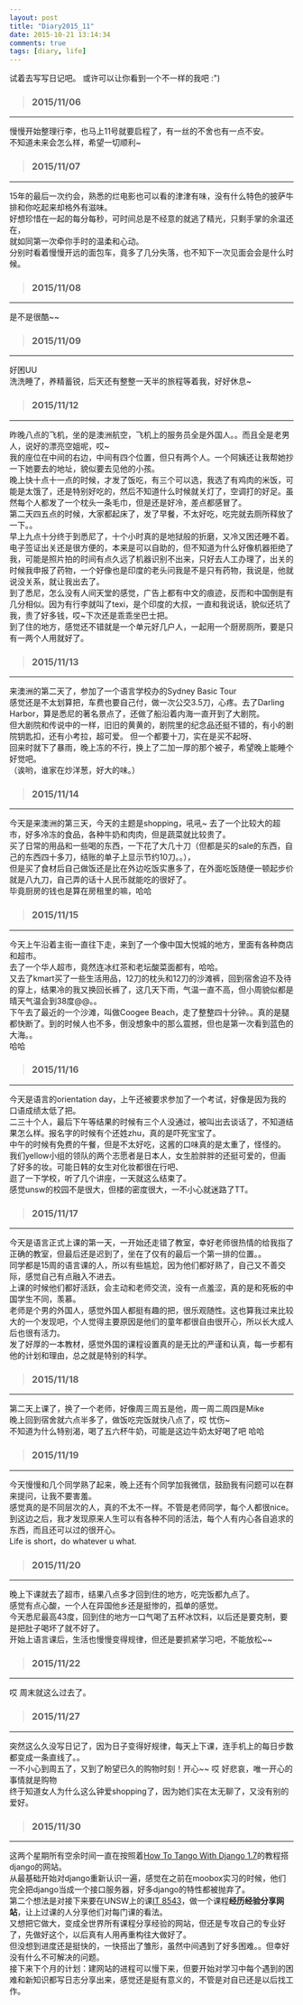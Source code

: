 ```yaml
---
layout: post
title: "Diary2015_11"
date: 2015-10-21 13:14:34
comments: true
tags: [diary, life]
---
```


试着去写写日记吧。 或许可以让你看到一个不一样的我吧 :")  

<!--more-->
   

>### 2015/11/06 ###
----------
慢慢开始整理行李，也马上11号就要启程了，有一丝的不舍也有一点不安。     
不知道未来会怎么样，希望一切顺利~   
<img  style="max-height:500px" class="lazy" data-original="/images/blog/151101_diary/weather.PNG">
 

>### 2015/11/07 ###
----------
15年的最后一次约会，熟悉的烂电影也可以看的津津有味，没有什么特色的披萨牛排和你吃起来却格外有滋味。       
好想珍惜在一起的每分每秒，可时间总是不经意的就逃了精光，只剩手掌的余温还在，    
就如同第一次牵你手时的温柔和心动。    
分别时看着慢慢开远的面包车，竟多了几分失落，也不知下一次见面会会是什么时候。    
<img  style="max-height:400px" class="lazy" data-original="/images/blog/151101_diary/diet.JPG">
 

>### 2015/11/08 ###
----------
是不是很酷~~   
<img  style="max-height:500px" class="lazy" data-original="/images/blog/151101_diary/profile.JPG">
 

>### 2015/11/09 ###
----------
好困UU    
洗洗睡了，养精蓄锐，后天还有整整一天半的旅程等着我，好好休息~    
 

>### 2015/11/12 ###
----------
昨晚八点的飞机，坐的是澳洲航空，飞机上的服务员全是外国人。。而且全是老男人，说好的漂亮空姐呢，哎~   
我的座位在中间的右边，中间有四个位置，但只有两个人。一个阿姨还让我帮她抄一下她要去的地址，貌似要去见他的小孩。    
晚上快十点十一点的时候，才发了饭吃，有三个可以选，我选了有鸡肉的米饭，可能是太饿了，还是特别好吃的，然后不知道什么时候就关灯了，空调打的好足。虽然每个人都发了一个枕头一条毛巾，但是还是好冷，差点都感冒了。   
第二天四五点的时候，大家都起床了，发了早餐，不太好吃，吃完就去厕所释放了一下。。    
早上九点十分终于到悉尼了，十个小时真的是地狱般的折磨，又冷又困还睡不着。   
电子签证出关还是很方便的，本来是可以自助的，但不知道为什么好像机器拒绝了我，可能是照片拍的时间有点久远了机器识别不出来，只好去人工办理了，出关的时候我申报了药物，一个好像也是印度的老头问我是不是只有药物，我说是，他就说没关系，就让我出去了。    
到了悉尼，怎么没有人间天堂的感觉，广告上都有中文的痕迹，反而和中国倒是有几分相似。因为有行李就叫了texi，是个印度的大叔，一直和我说话，貌似还坑了我，贵了好多钱，哎~下次还是乖乖坐巴士把。     
到了住的地方，感觉还不错就是一个单元好几户人，一起用一个厨房厕所，要是只有一两个人用就好了。         
<img  style="max-height:400px" class="lazy" data-original="/images/blog/151101_diary/airdinner.JPG">   
 

>### 2015/11/13 ###
----------
来澳洲的第二天了，参加了一个语言学校办的Sydney Basic Tour     
感觉还是不太划算把，车费也要自己付，做一次公交3.5刀，心疼。去了Darling Harbor，算是悉尼的著名景点了，还做了船沿着内海一直开到了大剧院。    
但大剧院和传说中的一样，旧旧的黄黄的，剧院里的纪念品还挺不错的，有小的剧院钥匙扣，还有小考拉，超可爱。 但一个都要十刀，实在是买不起呀、   
回来时就下了暴雨，晚上冻的不行，换上了二加一厚的那个被子，希望晚上能睡个好觉吧。    
（诶哟，谁家在炒洋葱，好大的味。）    
<img  style="max-height:400px" class="lazy" data-original="/images/blog/151101_diary/sydney.JPG">    
 

>### 2015/11/14 ###
----------
今天是来澳洲的第三天，今天的主题是shopping，吼吼~ 去了一个比较大的超市，好多冷冻的食品，各种牛奶和肉肉，但是蔬菜就比较贵了。    
买了日常的用品和一些喝的东西，一下花了大几十刀（但都是买的sale的东西，自己的东西四十多刀，结账的单子上显示节约10刀。。），    
但是买了食材后自己做饭还是比在外边吃饭实惠多了，在外面吃饭随便一顿起步价就是八九刀，自己弄的话十人民币就能吃的很好了。   
毕竟厨房的钱也是算在房租里的嘛，哈哈   
<img  style="max-height:500px" class="lazy" data-original="/images/blog/151101_diary/vegetable.JPG">    
 

>### 2015/11/15 ###
----------
今天上午沿着主街一直往下走，来到了一个像中国大悦城的地方，里面有各种商店和超市。   
去了一个华人超市，竟然连冰红茶和老坛酸菜面都有，哈哈。    
<img  style="max-height:500px" class="lazy" data-original="/images/blog/151101_diary/1115-1.JPG">    
又去了kmart买了一些生活用品，12刀的枕头和12刀的沙滩裤，回到宿舍迫不及待的穿上，结果冷的我又换回长裤了，这几天下雨，气温一直不高，但小周貌似都是晴天气温会到38度@@。。    
下午去了最近的一个沙滩，叫做Coogee Beach，走了整整四十分钟。。真的是腿都快断了。到的时候人也不多，倒没想象中的那么震撼，但也是第一次看到蓝色的大海。。    
哈哈     
<img style="max-height:400px" class="lazy" data-original="/images/blog/151101_diary/1115-2.JPG">    
 

>### 2015/11/16 ###
----------
今天是语言的orientation day，上午还被要求参加了一个考试，好像是因为我的口语成绩太低了把。    
二三十个人，最后下午等结果的时候有三个人没通过，被叫出去谈话了，不知道结果怎么样。报名字的时候有个还姓zhu，真的是吓死宝宝了。   
中午的时候有免费的午餐，但是不太好吃，这酱的口味真的是太重了，怪怪的。    
我们yellow小组的领队的两个志愿者是日本人，女生脸胖胖的还挺可爱的，但画了好多的妆。可能日韩的女生对化妆都很在行吧、    
逛了一下学校，听了几个讲座，一天就这么结束了。    
感觉unsw的校园不是很大，但楼的密度很大，一不小心就迷路了TT。      
<img style="max-height:400px" class="lazy" data-original="/images/blog/151101_diary/1116-1.JPG">   
 

>### 2015/11/17 ###
----------
今天是语言正式上课的第一天，一开始还走错了教室，幸好老师很热情的给我指了正确的教室，但最后还是迟到了，坐在了仅有的最后一个第一排的位置。。      
同学都是15周的语言课的人，所以有些尴尬，因为他们都好熟了，自己又不善交际，感觉自己有点融入不进去。    
上课的时候他们都好活跃，会主动和老师交流，没有一点羞涩，真的是和死板的中国学生不同，羡慕。    
老师是个男的外国人，感觉外国人都挺有趣的把，很乐观随性。这也算我过来比较大的一个发现吧，个人觉得主要原因是他们的童年都很自由很开心，所以长大成人后也很有活力。   
发了好厚的一本教材，感觉外国的课程设置真的是无比的严谨和认真，每一步都有他的计划和理由，总之就是特别的科学。    
<img style="max-height:500px" class="lazy" data-original="/images/blog/151101_diary/1117.JPG">   
 

>### 2015/11/18 ###
----------
第二天上课了，换了一个老师，好像周三周五是他，周一周二周四是Mike    
晚上回到宿舍就六点半多了，做饭吃完饭就快八点了，哎 忧伤~    
不知道为什么特别渴，喝了五六杯牛奶，可能是这边牛奶太好喝了吧 哈哈   
<img style="max-height:400px" class="lazy" data-original="/images/blog/151101_diary/ueectimetable.jpg">   
 

>### 2015/11/19 ###
----------
今天慢慢和几个同学熟了起来，晚上还有个同学加我微信，鼓励我有问题可以在群来提问，让我不要害羞。    
感觉真的是不同层次的人，真的不太不一样。不管是老师同学，每个人都很nice。    
到这边之后，我才发现原来人生可以有各种不同的活法，每个人有内心各自追求的东西，而且还可以过的很开心。   
Life is short，do whatever u what.     
 

>### 2015/11/20 ###
----------
晚上下课就去了超市，结果八点多才回到住的地方，吃完饭都九点了。    
感觉有点心酸，一个人在异国他乡还是挺惨的，孤单的感觉。    
今天悉尼最高43度，回到住的地方一口气喝了五杯冰饮料，以后还是要克制，要是把肚子喝坏了就不好了。    
开始上语言课后，生活也慢慢变得规律，但还是要抓紧学习吧，不能放松~~    
<img style="max-height:500px" class="lazy" data-original="/images/blog/151101_diary/1120_room.JPG">   
 

>### 2015/11/22 ###
----------
哎 周末就这么过去了。    
 

>### 2015/11/27 ###
----------
突然这么久没写日记了，因为日子变得好规律，每天上下课，连手机上的每日步数都变成一条直线了。。    
一不小心到周五了，又到了盼望已久的购物时刻！开心~~ 哎  好悲哀，唯一开心的事情就是购物     
终于知道女人为什么这么钟爱shopping了，因为她们实在太无聊了，又没有别的爱好。    
<img style="max-height:400px" class="lazy" data-original="/images/blog/151101_diary/1127-1.JPG">   
 

>### 2015/11/30 ###
----------
这两个星期所有空余时间一直在按照着[How To Tango With Django 1.7](http://www.tangowithdjango.com/book17/)的教程搭django的网站。   
从最基础开始对django重新认识一遍，感觉在之前在moobox实习的时候，他们完全把django当成一个接口服务器，好多django的特性都被抛弃了。   
第二个想法是对接下来要在UNSW上的课[IT 8543](http://www.cse.unsw.edu.au/studying-at-unsw/postgraduate-coursework/master-information-technology/)，做一个课程**经历经验分享网站**，让上过课的人分享他们对每门课的看法。   
又想把它做大，变成全世界所有课程分享经验的网站，但还是专攻自己的专业好了，先做好这个，以后真有人用再重构往大做好了。    
但没想到进度还是挺快的，一快搭出了雏形，虽然中间遇到了好多困难。。但幸好没有什么不可解决的问题。    
接下来下个月的计划：建网站的进程可以慢下来，但要开始对学习中每个遇到的困难和新知识都写日志分享出来，感觉还是挺有意义的，不管是对自已还是以后找工作。   
<img style="max-height:500px" class="lazy" data-original="/images/blog/151101_diary/1129-1.jpg">   
 
